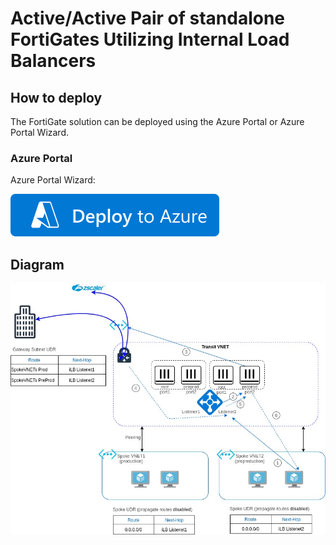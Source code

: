 # Active/Active Pair of standalone FortiGates Utilizing Internal Load Balancers

## How to deploy

The FortiGate solution can be deployed using the Azure Portal or Azure Portal Wizard.

### Azure Portal



Azure Portal Wizard:

[![Deploy Azure Portal Wizard Button](https://raw.githubusercontent.com/Azure/azure-quickstart-templates/master/1-CONTRIBUTION-GUIDE/images/deploytoazure.svg?sanitize=true)](https://portal.azure.com/#create/Microsoft.Template/uri/https%3A%2F%2Fraw.githubusercontent.com%2Fmremini%2FAzure-FGT-AA-ILB-ILB%2Fmain%2Fazuredeplay.json/createUIDefinitionUri/https%3A%2F%2Fraw.githubusercontent.com%2Fmremini%2FAzure-FGT-AA-ILB-ILB%2Fmain%2FcreateUiDefinition.json)

## Diagram
![Globalenvironment](images/Global.jpg)
